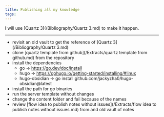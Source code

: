```yaml
---
title: Publishing all my knowledge
tags:
---
```


I will use [Quartz 3](/Bibliography/Quartz 3.md) to make it happen.

---
- revisit an old vault to get the reference of [Quartz 3](/Bibliography/Quartz 3.md)
- clone [quartz template from github](/Extracts/quartz template from github.md) from the repository
- install the dependencies
	- go -> https://go.dev/doc/install
	- hugo -> https://gohugo.io/getting-started/installing/#linux
	- hugo-obsidian -> go install github.com/jackyzha0/hugo-obsidian@latest
- install the path for go binaries
- run the server template without changes
- change the content folder and fail because of the names
- review [flow idea to publish notes without issues](/Extracts/flow idea to publish notes without issues.md) from and old vault of notes
